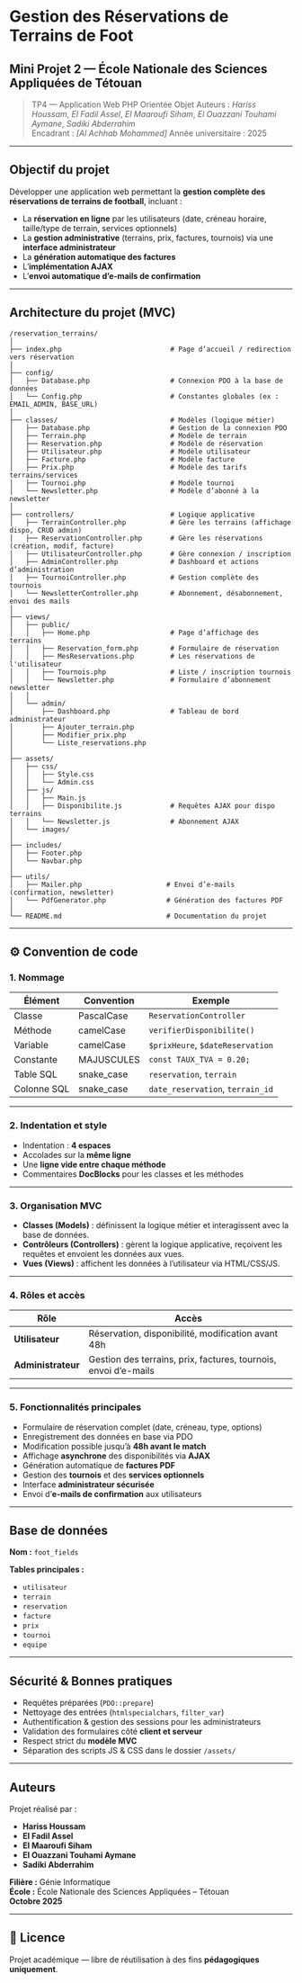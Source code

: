 # Gestion des Réservations de Terrains de Foot

## Mini Projet 2 — École Nationale des Sciences Appliquées de Tétouan
> TP4 — Application Web PHP Orientée Objet
> Auteurs : _Hariss Houssam_, _El Fadil Assel_, _El Maaroufi Siham_, _El Ouazzani Touhami Aymane_, _Sadiki Abderrahim_  
> Encadrant : _[Al Achhab Mohammed]_
> Année universitaire : 2025

---

## Objectif du projet

Développer une application web permettant la **gestion complète des réservations de terrains de football**, incluant :

- La **réservation en ligne** par les utilisateurs (date, créneau horaire, taille/type de terrain, services optionnels)
- La **gestion administrative** (terrains, prix, factures, tournois) via une **interface administrateur**
- La **génération automatique des factures**
- L’**implémentation AJAX**
- L’**envoi automatique d’e-mails de confirmation**

---

## Architecture du projet (MVC)

```
/reservation_terrains/
│
├── index.php                           # Page d’accueil / redirection vers réservation
│
├── config/
│   ├── Database.php                    # Connexion PDO à la base de données
│   └── Config.php                      # Constantes globales (ex : EMAIL_ADMIN, BASE_URL)
│
├── classes/                            # Modèles (logique métier)
│   ├── Database.php                    # Gestion de la connexion PDO
│   ├── Terrain.php                     # Modèle de terrain
│   ├── Reservation.php                 # Modèle de réservation
│   ├── Utilisateur.php                 # Modèle utilisateur
│   ├── Facture.php                     # Modèle facture
│   ├── Prix.php                        # Modèle des tarifs terrains/services
│   ├── Tournoi.php                     # Modèle tournoi
│   └── Newsletter.php                  # Modèle d’abonné à la newsletter
│
├── controllers/                        # Logique applicative
│   ├── TerrainController.php           # Gère les terrains (affichage dispo, CRUD admin)
│   ├── ReservationController.php       # Gère les réservations (création, modif, facture)
│   ├── UtilisateurController.php       # Gère connexion / inscription
│   ├── AdminController.php             # Dashboard et actions d’administration
│   ├── TournoiController.php           # Gestion complète des tournois
│   └── NewsletterController.php        # Abonnement, désabonnement, envoi des mails
│
├── views/
│   ├── public/
│   │   ├── Home.php                    # Page d’affichage des terrains
│   │   ├── Reservation_form.php        # Formulaire de réservation
│   │   ├── MesReservations.php         # Les réservations de l'utilisateur
│   │   ├── Tournois.php                # Liste / inscription tournois
│   │   └── Newsletter.php              # Formulaire d’abonnement newsletter
│   │
│   └── admin/
│       ├── Dashboard.php               # Tableau de bord administrateur
│       ├── Ajouter_terrain.php
│       ├── Modifier_prix.php
│       └── Liste_reservations.php
│
├── assets/
│   ├── css/
│   │   ├── Style.css
│   │   └── Admin.css
│   ├── js/
│   │   ├── Main.js
│   │   ├── Disponibilite.js            # Requêtes AJAX pour dispo terrains
│   │   └── Newsletter.js               # Abonnement AJAX
│   └── images/
│
├── includes/
│   ├── Footer.php
│   └── Navbar.php
│
├── utils/
│   ├── Mailer.php                     # Envoi d’e-mails (confirmation, newsletter)
│   └── PdfGenerator.php               # Génération des factures PDF
│
└── README.md                          # Documentation du projet
```

---

## ⚙️ Convention de code

### 1. **Nommage**

| Élément | Convention | Exemple |
|----------|-------------|----------|
| Classe | PascalCase | `ReservationController` |
| Méthode | camelCase | `verifierDisponibilite()` |
| Variable | camelCase | `$prixHeure`, `$dateReservation` |
| Constante | MAJUSCULES | `const TAUX_TVA = 0.20;` |
| Table SQL | snake_case | `reservation`, `terrain` |
| Colonne SQL | snake_case | `date_reservation`, `terrain_id` |

---

### 2. **Indentation et style**

- Indentation : **4 espaces**
- Accolades sur la **même ligne**
- Une **ligne vide entre chaque méthode**
- Commentaires **DocBlocks** pour les classes et les méthodes

---

### 3. **Organisation MVC**

- **Classes (Models)** : définissent la logique métier et interagissent avec la base de données.  
- **Contrôleurs (Controllers)** : gèrent la logique applicative, reçoivent les requêtes et envoient les données aux vues.  
- **Vues (Views)** : affichent les données à l’utilisateur via HTML/CSS/JS.

---

### 4. **Rôles et accès**

| Rôle | Accès |
|------|-------|
| **Utilisateur** | Réservation, disponibilité, modification avant 48h |
| **Administrateur** | Gestion des terrains, prix, factures, tournois, envoi d’e-mails |

---

### 5. **Fonctionnalités principales**

 - Formulaire de réservation complet (date, créneau, type, options)  
 - Enregistrement des données en base via PDO  
 - Modification possible jusqu’à **48h avant le match**  
 - Affichage **asynchrone** des disponibilités via **AJAX**  
 - Génération automatique de **factures PDF**  
 - Gestion des **tournois** et des **services optionnels**  
 - Interface **administrateur sécurisée**  
 - Envoi d’**e-mails de confirmation** aux utilisateurs  

---

## Base de données

**Nom :** `foot_fields`

**Tables principales :**
- `utilisateur`
- `terrain`
- `reservation`
- `facture`
- `prix`
- `tournoi`
- `equipe`

---

## Sécurité & Bonnes pratiques

-  Requêtes préparées (`PDO::prepare`)
-  Nettoyage des entrées (`htmlspecialchars`, `filter_var`)
-  Authentification & gestion des sessions pour les administrateurs
-  Validation des formulaires côté **client et serveur**
-  Respect strict du **modèle MVC**
-  Séparation des scripts JS & CSS dans le dossier `/assets/`

---

## Auteurs

Projet réalisé par :
- **Hariss Houssam**  
- **El Fadil Assel**  
- **El Maaroufi Siham**  
- **El Ouazzani Touhami Aymane**  
- **Sadiki Abderrahim**

**Filière :** Génie Informatique  
**École :** École Nationale des Sciences Appliquées – Tétouan  
**Octobre 2025**

---

## 🧾 Licence

Projet académique — libre de réutilisation à des fins **pédagogiques uniquement**.
